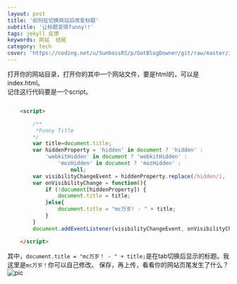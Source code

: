 ```yaml
---
layout: post
title: '如何在切换网站后改变标题'
subtitle: '让标题变得funny!!'
tags: jekyll 反馈
keywords: 网站  结尾 
category: tech
cover: 'https://coding.net/u/SunbossRS/p/GotBlogDowner/git/raw/master/img/WebsiteShow/01.png'
---
```

打开你的网站目录，打开你的其中一个网站文件，要是html的，可以是index.html。  
记住这行代码要是一个script。
```html

    <script>

        /**
         *Funny Title
        */
        var title=document.title;
        var hiddenProperty = 'hidden' in document ? 'hidden' :
            'webkitHidden' in document ? 'webkitHidden' :
                'mozHidden' in document ? 'mozHidden' :
                    null;
        var visibilityChangeEvent = hiddenProperty.replace(/hidden/i, 'visibilitychange');
        var onVisibilityChange = function(){
            if (!document[hiddenProperty]) {
                document.title = title;
            }else{
                document.title = "mc万岁! - " + title;
            }
        }
        document.addEventListener(visibilityChangeEvent, onVisibilityChange);

    </script>

``` 
其中，`document.title = "mc万岁！ - " + title;`是在tab切换后显示的标题。我这里是`mc万岁！`你可以自己修改。
保存，再上传，看看你的网站页尾发生了什么？  
![pic](https://coding.net/u/SunbossRS/p/GotBlogDowner/git/raw/master/img/WebsiteShow/02.png)

